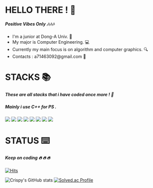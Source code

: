 

<h1> HELLO THERE ! 👋 </h1>
<h5> Positive Vibes Only  🎶🎶🎶 </h5>

<ul>
<li> I'm a junior at Dong-A Univ. 📘
<li> My major is Computer Engineering. 💻
<li> Currently my main focus is on algorithm and computer graphics. 🔍
<li> Contacts : a71463092@gmail.com 💛
</ul>

<h1> STACKS  📚 </h1>
<h5> These are all stacks that i have coded once more !  📜 </h5>
<h5> Mainly i use C++ for PS . </h5>
<img src="https://img.shields.io/badge/c++-00599C?style=for-the-badge&logo=c%2B%2B&logoColor=white"> <img src="https://img.shields.io/badge/python-3776AB?style=for-the-badge&logo=python&logoColor=white"> <img src="https://img.shields.io/badge/html5-E34F26?style=for-the-badge&logo=html5&logoColor=white">
<img src="https://img.shields.io/badge/javascript-F7DF1E?style=for-the-badge&logo=javascript&logoColor=black">
<img src="https://img.shields.io/badge/jquery-0769AD?style=for-the-badge&logo=jquery&logoColor=white">
<img src="https://img.shields.io/badge/mysql-4479A1?style=for-the-badge&logo=mysql&logoColor=white">
<img src="https://img.shields.io/badge/node.js-339933?style=for-the-badge&logo=Node.js&logoColor=white">
<img src="https://img.shields.io/badge/express-000000?style=for-the-badge&logo=express&logoColor=white">

<h1> STATUS ⌨️ </h1>
<h5> Keep on coding 🔥 🔥 🔥 </h5>


[![Hits](https://hits.seeyoufarm.com/api/count/incr/badge.svg?url=https%3A%2F%2Fcrispy-down.github.io&count_bg=%2302F762&title_bg=%23373434&icon=github.svg&icon_color=%23FBFBFB&title=VISIT&edge_flat=true)](https://hits.seeyoufarm.com)

![Crispy's GitHub stats](https://github-readme-stats.vercel.app/api?username=Crispy-down&show_icons=true&theme=dark)     [![Solved.ac Profile](http://mazassumnida.wtf/api/v2/generate_badge?boj=crispy3092)](https://solved.ac/crispy3092/)





<!---
Crispy-down/Crispy-down is a ✨ special ✨ repository because its `README.md` (this file) appears on your GitHub profile.
You can click the Preview link to take a look at your changes.
--->
